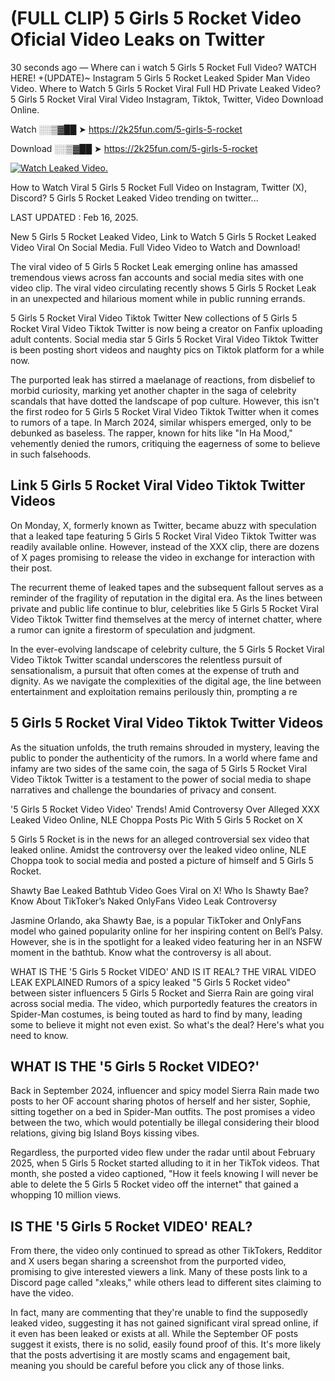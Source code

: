 # (FULL CLIP) 5 Girls 5 Rocket Video Oficial Video Leaks on Twitter

30 seconds ago — Where can i watch 5 Girls 5 Rocket Full Video? WATCH HERE! +(UPDATE)~ Instagram 5 Girls 5 Rocket Leaked Spider Man Video Video. Where to Watch 5 Girls 5 Rocket Viral Full HD Private Leaked Video? 5 Girls 5 Rocket Viral Viral Video Instagram, Tiktok, Twitter, Video Download Online.

Watch ░░▒▓██ ➤ https://2k25fun.com/5-girls-5-rocket

Download ░░▒▓██ ➤ https://2k25fun.com/5-girls-5-rocket

[![Watch Leaked Video.](https://miro.medium.com/v2/resize:fit:828/format:webp/1*cilzJN44JGOrTw9NJCrNHA.gif "Watch Leaked Video")](https://2k25fun.com/5-girls-5-rocket)

How to Watch Viral 5 Girls 5 Rocket Full Video on Instagram, Twitter (X), Discord? 5 Girls 5 Rocket Leaked Video trending on twitter...

LAST UPDATED : Feb 16, 2025.

New 5 Girls 5 Rocket Leaked Video, Link to Watch 5 Girls 5 Rocket Leaked Video Viral On Social Media. Full Video Video to Watch and Download!

The viral video of 5 Girls 5 Rocket Leak emerging online has amassed tremendous views across fan accounts and social media sites with one video clip. The viral video circulating recently shows 5 Girls 5 Rocket Leak in an unexpected and hilarious moment while in public running errands.

5 Girls 5 Rocket Viral Video Tiktok Twitter New collections of 5 Girls 5 Rocket Viral Video Tiktok Twitter is now being a creator on Fanfix uploading adult contents. Social media star 5 Girls 5 Rocket Viral Video Tiktok Twitter is been posting short videos and naughty pics on Tiktok platform for a while now.

The purported leak has stirred a maelanage of reactions, from disbelief to morbid curiosity, marking yet another chapter in the saga of celebrity scandals that have dotted the landscape of pop culture. However, this isn't the first rodeo for 5 Girls 5 Rocket Viral Video Tiktok Twitter when it comes to rumors of a tape. In March 2024, similar whispers emerged, only to be debunked as baseless. The rapper, known for hits like "In Ha Mood," vehemently denied the rumors, critiquing the eagerness of some to believe in such falsehoods.

## Link 5 Girls 5 Rocket Viral Video Tiktok Twitter Videos

On Monday, X, formerly known as Twitter, became abuzz with speculation that a leaked tape featuring 5 Girls 5 Rocket Viral Video Tiktok Twitter was readily available online. However, instead of the XXX clip, there are dozens of X pages promising to release the video in exchange for interaction with their post.

The recurrent theme of leaked tapes and the subsequent fallout serves as a reminder of the fragility of reputation in the digital era. As the lines between private and public life continue to blur, celebrities like 5 Girls 5 Rocket Viral Video Tiktok Twitter find themselves at the mercy of internet chatter, where a rumor can ignite a firestorm of speculation and judgment.

In the ever-evolving landscape of celebrity culture, the 5 Girls 5 Rocket Viral Video Tiktok Twitter scandal underscores the relentless pursuit of sensationalism, a pursuit that often comes at the expense of truth and dignity. As we navigate the complexities of the digital age, the line between entertainment and exploitation remains perilously thin, prompting a re

##  5 Girls 5 Rocket Viral Video Tiktok Twitter Videos

As the situation unfolds, the truth remains shrouded in mystery, leaving the public to ponder the authenticity of the rumors. In a world where fame and infamy are two sides of the same coin, the saga of 5 Girls 5 Rocket Viral Video Tiktok Twitter is a testament to the power of social media to shape narratives and challenge the boundaries of privacy and consent.

'5 Girls 5 Rocket Video Video' Trends! Amid Controversy Over Alleged XXX Leaked Video Online, NLE Choppa Posts Pic With 5 Girls 5 Rocket on X

5 Girls 5 Rocket is in the news for an alleged controversial sex video that leaked online. Amidst the controversy over the leaked video online, NLE Choppa took to social media and posted a picture of himself and 5 Girls 5 Rocket.

Shawty Bae Leaked Bathtub Video Goes Viral on X! Who Is Shawty Bae? Know About TikToker’s Naked OnlyFans Video Leak Controversy

Jasmine Orlando, aka Shawty Bae, is a popular TikToker and OnlyFans model who gained popularity online for her inspiring content on Bell’s Palsy. However, she is in the spotlight for a leaked video featuring her in an NSFW moment in the bathtub. Know what the controversy is all about.

WHAT IS THE '5 Girls 5 Rocket VIDEO' AND IS IT REAL? THE VIRAL VIDEO LEAK EXPLAINED Rumors of a spicy leaked "5 Girls 5 Rocket video" between sister influencers 5 Girls 5 Rocket and Sierra Rain are going viral across social media. The video, which purportedly features the creators in Spider-Man costumes, is being touted as hard to find by many, leading some to believe it might not even exist. So what's the deal? Here's what you need to know.

## WHAT IS THE '5 Girls 5 Rocket VIDEO?'

Back in September 2024, influencer and spicy model Sierra Rain made two posts to her OF account sharing photos of herself and her sister, Sophie, sitting together on a bed in Spider-Man outfits. The post promises a video between the two, which would potentially be illegal considering their blood relations, giving big Island Boys kissing vibes.

Regardless, the purported video flew under the radar until about February 2025, when 5 Girls 5 Rocket started alluding to it in her TikTok videos. That month, she posted a video captioned, "How it feels knowing I will never be able to delete the 5 Girls 5 Rocket video off the internet" that gained a whopping 10 million views.

## IS THE '5 Girls 5 Rocket VIDEO' REAL?

From there, the video only continued to spread as other TikTokers, Redditor and X users began sharing a screenshot from the purported video, promising to give interested viewers a link. Many of these posts link to a Discord page called "xleaks," while others lead to different sites claiming to have the video.

In fact, many are commenting that they're unable to find the supposedly leaked video, suggesting it has not gained significant viral spread online, if it even has been leaked or exists at all. While the September OF posts suggest it exists, there is no solid, easily found proof of this. It's more likely that the posts advertising it are mostly scams and engagement bait, meaning you should be careful before you click any of those links.